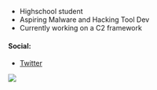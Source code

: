 <!--
**BlessedToastr/BlessedToastr** is a ✨ _special_ ✨ repository because its `README.md` (this file) appears on your GitHub profile.

Here are some ideas to get you started:

- 🔭 I’m currently working on ...
- 🌱 I’m currently learning ...
- 👯 I’m looking to collaborate on ...
- 🤔 I’m looking for help with ...
- 💬 Ask me about ...
- 📫 How to reach me: ...
- 😄 Pronouns: ...
- ⚡ Fun fact: ...
-->

- Highschool student
- Aspiring Malware and Hacking Tool Dev
- Currently working on a C2 framework

#### Social:
- [Twitter](https://twitter.com/BlessedToastr)

<a>
  <img align="center" src="https://github-readme-stats.vercel.app/api?username=BlessedToastr&show_icons=true&theme=tokyonight" />
</a>


